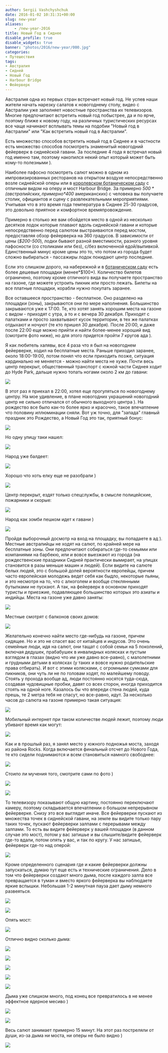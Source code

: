 ```yaml
---
author: Sergii Vashchyshchuk
date: 2016-01-02 10:31:31+00:00
slug: new-year
aliases:
    - /new-year-2016
title: Новый Год в Сиднее
disable_profile: true
disable_widgets: true
banner: "photos/2016/new-year/000.jpg"
categories:
- Путешествия
tags:
- Австралия
- Сидней
- Новый Год
- Harbour Bridge
- Фейерверк
---
```


Австралия одна из первых стран встречает новый год. Не успев наши жители начать нарезку салатов к новогоднему столу, видео с Австралии уже заполняет новостные пространства их телевизоров. Многие предпочитают встретить новый год побыстрее, да и по ярче, поэтому ближе к новому году, на различных туристических ресурсах все чаще начинают всплывать темы на подобии "Новый год в Австралии" или "Как встретить новый год в Австралии".

Есть множество способов встретить новый год в Сиднее и в частности есть множество способов посмотреть знаменитый новогодний фейерверк в сиднейской гавани. За последние 4 года я встречал новый год именно там, поэтому накопился некий опыт который может быть кому-то полезными ).

Наиболее пафосно посмотреть салют можно в одном из импровизированных ресторанов на открытом воздухе непосредственно возле сиднейской оперы или в [королевском ботаническом саду](/2015/01/03/royal-botanic-gardens/) с отличным видом на оперу и мост Harbour Bridge. За примерно *$500* (австралийских, примерно *$400* американских) с человека вы получаете столик, официантов и сцену с развлекательными мероприятиями. Учитывая что в это время года температура в Сиднее 25-30 градусов, это довольно приятное и комфортное времяпровождение. 

Примерно в столько же вам обойдется место в одной из несколько десятков лодок которые плавают вдоль сиднейской гавани и которые непосредственно перед салютом выстраиваются перед мостом, предоставляя обзор фейерверка на 360 градусов. В зависимости от цены (*$200-500*), лодки бывают разной вместимости, разного уровня пафосности (со столиками или без), с/без включенной едой/выпивкой. Единственный минус кроме цены это то, что потом из города будет сложно выбираться - пассажиры лодок покидают центр последние. 

Если это слишком дорого, на набережной и в [ботаническом саду](/2015/01/03/royal-botanic-gardens/) есть более дешевые площадки (менее*$100*). Количество билетов ограничено, поэтому кроме отличного вида вы получаете пространство на газоне, где можете устроить пикник или просто лежать. Билеты на все платные площадки, корабли нужно покупать заранее.

Все оставшееся пространство - бесплатное. Оно разделено на площадки (зоны), закрываются они по мере наполнения. Большинство закрываются уже к 17:00. Те, кто хотят занять хорошим места на газоне с видом - приходят с утра, а то и с вечера 30 декабря. Приходят с палатками и просто захватывают кусок территории, в тех же палатках отдыхают и ночуют (те кто пришел 30 декабря). После 20:00, и даже после 22:00 еще можно прийти и найти более-менее хороший вид (смотрите фото ниже), но для этого придется пройти 7 кругов ада ). 

Я как любитель халявы, все 4 раза что я был на новогоднем фейерверке, ходил на бесплатные места. Раньше приходил заранее, около 18:00-19:00, потом понял что если приходить позже, ситуация кардинально не меняется - можно найти места не хуже. Почти весь центр перекрыт, общественный транспорт с южной части Сиднея ходит до Hyde Park, дальше нужно топать ногами около 2 км до гавани:

[![](/photos/2016/new-year/001.jpg)](/photos/2016/new-year/001.jpg)

В этот раз я приехал в 22:00, хотел еще прогуляться по новогоднему центру. На мое удивление, в плане новогодних украшений новогодний центр не сильно отличался от обычного выходного центра ). На рождество все было как-то более ярко и красочно, такое впечатление что половину иллюминации сняли. Вот уж точно, для "запада" главный праздник это Рождество, а Новый Год это так, приятный бонус:

[![](/photos/2016/new-year/002.jpg)](/photos/2016/new-year/002.jpg)

Но одну улицу таки нашел:

[![](/photos/2016/new-year/003.jpg)](/photos/2016/new-year/003.jpg)

Народ уже балдеет:

[![](/photos/2016/new-year/004.jpg)](/photos/2016/new-year/004.jpg)

Хорошо что хоть елку еще не разобрали )

[![](/photos/2016/new-year/005.jpg)](/photos/2016/new-year/005.jpg)

Центр перекрыт, ездят только спецслужбы, в смысле полицейские, пожарники и скорые:

[![](/photos/2016/new-year/006.jpg)](/photos/2016/new-year/006.jpg)

Народ как зомби пешком идет к гавани )

[![](/photos/2016/new-year/007.jpg)](/photos/2016/new-year/007.jpg)

Пройдя выборочный досмотр на вход на площадку, вы попадаете в ад ). Местные австралийцы не ходят на салют, по крайней мере на бесплатные зоны. Они предпочитают собираться где-то семьями или компаниями на барбекю, или и вовсе выезжают из города (на рождественские праздники Сидней практически вымирает, на улицах становится в разы меньше машин и людей). Если видите на салюте белых людей, это с большой долей вероятности европейцы, причем часто европейская молодежь ведет себя как быдло, некоторые пьяны, и это несмотря на то, что с алкоголем и вообще стеклянными бутылками не пускают. А так, на фейерверк в основном приходят туристы и приезжие, подавляющее большинство которых это азиаты и индийцы. Места на газоне уже давно заняты:

[![](/photos/2016/new-year/008.jpg)](/photos/2016/new-year/008.jpg)

Местные смотрят с балконов своих домов:

[![](/photos/2016/new-year/009.jpg)](/photos/2016/new-year/009.jpg)

Желательно конечно найти место где-нибудь на газоне, причем сидящее. Но и это не спасет вас от китайцев и индусов. Это очень семейные люди, идя на салют, они тащат с собой семьи на 5 поколений, включая дедушек, прабабушек в инвалидных колясках и пустым взглядом в глазах (видно что им уже давно все-равно), с малолетними и грудными детьми в колясках (у таких и вовсе нужно родительские права отбирать). И вот с этими колясками, с огромными сумками для пикников, они чуть ли не по головам ходят, по малейшему поводу. Стоять у прохода вообще ад, люди постоянно носятся туда-сюда, создавая чудовищные пробки, давят со всех сторон, иногда приходится стоять на одной ноге. Казалось бы что впереди стена людей, куда прешь, те 2 метра тебя не спасут, но все-равно, идут. За несколько часов до салюта на газоне примерно такая ситуация:

[![](/photos/2016/new-year/010.jpg)](/photos/2016/new-year/010.jpg)

Мобильный интернет при таком количестве людей лежит, поэтому люди убивают время как могут:

[![](/photos/2016/new-year/011.jpg)](/photos/2016/new-year/011.jpg)

Как и в прошлый раз, я занял место у южного подножья моста, заходя из района Rocks. Когда включается финальный отсчет до Нового Года, те кто сидели поднимаются и всем становиться намного свободнее:

[![](/photos/2016/new-year/012.jpg)](/photos/2016/new-year/012.jpg)

Стоило ли мучения того, смотрите сами по фото )

[![](/photos/2016/new-year/013.jpg)](/photos/2016/new-year/013.jpg)

[![](/photos/2016/new-year/014.jpg)](/photos/2016/new-year/014.jpg)

То телевизору показывают общую картину, постоянно переключают камеру, поэтому складывается впечатлении о большом непрерывном фейерверке. Снизу это все выглядит иначе. Все фейерверки пускают из множества точек в сиднейской гавани, на земле вы видите только пару таких точек, пускают фейерверки залпами с перерывами между залпами. То есть вы видите фейерверк у вашей площадки (в данном случае это мост), потом у вас затишье и вы слышите/видите фейерверк где-то вдали, потом опять у вас, и так по кругу. У нас затишье, фейерверк где-то над оперой:

[![](/photos/2016/new-year/015.jpg)](/photos/2016/new-year/015.jpg)

Кроме определенного сценария где и какие фейерверки должны запускаться, думаю тут еще есть и технические ограничения. Дело в том что фейерверки создают много дыма, после каждого залпа все превращается в туман и вместо яркого фейерверка вы наблюдаете яркие вспышки. Небольшая 1-2 минутная пауза дает дыму немного развеяться.

[![](/photos/2016/new-year/016.jpg)](/photos/2016/new-year/016.jpg)

[![](/photos/2016/new-year/017.jpg)](/photos/2016/new-year/017.jpg)

Опять мост:

[![](/photos/2016/new-year/018.jpg)](/photos/2016/new-year/018.jpg)

Отлично видно сколько дыма:

[![](/photos/2016/new-year/019.jpg)](/photos/2016/new-year/019.jpg)

[![](/photos/2016/new-year/020.jpg)](/photos/2016/new-year/020.jpg)

[![](/photos/2016/new-year/021.jpg)](/photos/2016/new-year/021.jpg)

[![](/photos/2016/new-year/022.jpg)](/photos/2016/new-year/022.jpg)

[![](/photos/2016/new-year/023.jpg)](/photos/2016/new-year/023.jpg)

Дыма уже слишком много, под конец все превратилось в не менее эффектное ядерное месиво )

[![](/photos/2016/new-year/024.jpg)](/photos/2016/new-year/024.jpg)

[![](/photos/2016/new-year/025.jpg)](/photos/2016/new-year/025.jpg)

Весь салют занимает примерно 15 минут. На этот раз постреляли от души, из-за дыма ни моста, ни оперы не было видно )

[![](/photos/2016/new-year/026.jpg)](/photos/2016/new-year/026.jpg)